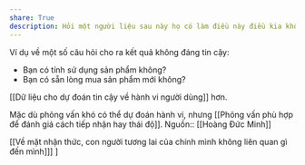 ```yaml
---
share: True
description: Hỏi một người liệu sau này họ có làm điều này điều kia không là không chắc đúng
---
```

Ví dụ về một số câu hỏi cho ra kết quả không đáng tin cậy:
- Bạn có tính sử dụng sản phẩm không?
- Bạn có sẵn lòng mua sản phẩm mới không?

[[Dữ liệu cho dự đoán tin cậy về hành vi người dùng]] hơn.

Mặc dù phỏng vấn khó có thể dự đoán hành vi, nhưng [[Phỏng vấn phù hợp để đánh giá cách tiếp nhận hay thái độ]].
Nguồn:: [[Hoàng Đức Minh]]

[[Về mặt nhận thức, con người tương lai của chính mình không liên quan gì đến mình]]] ] 
